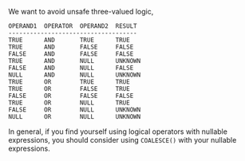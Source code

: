 We want to avoid unsafe three-valued logic,

```
OPERAND1  OPERATOR  OPERAND2  RESULT
------------------------------------
TRUE      AND       TRUE      TRUE
TRUE      AND       FALSE     FALSE
FALSE     AND       FALSE     FALSE
TRUE      AND       NULL      UNKNOWN
FALSE     AND       NULL      FALSE
NULL      AND       NULL      UNKNOWN
TRUE      OR        TRUE      TRUE
TRUE      OR        FALSE     TRUE
FALSE     OR        FALSE     FALSE
TRUE      OR        NULL      TRUE
FALSE     OR        NULL      UNKNOWN
NULL      OR        NULL      UNKNOWN
```

In general, if you find yourself using logical operators with
nullable expressions, you should consider using `COALESCE()`
with your nullable expressions.
